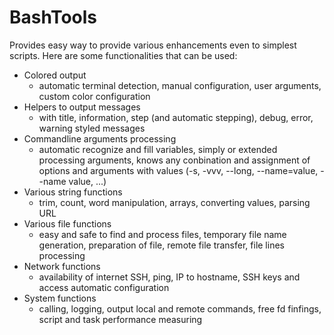 # BashTools

Provides easy way to provide various enhancements even to simplest scripts. Here are some functionalities that can be used:

* Colored output
  - automatic terminal detection, manual configuration, user arguments, custom color configuration
* Helpers to output messages
  - with title, information, step (and automatic stepping), debug, error, warning styled messages
* Commandline arguments processing
  - automatic recognize and fill variables, simply or extended processing arguments, knows any conbination and assignment of options and arguments with values (-s, -vvv, --long, --name=value, --name value, ...)
* Various string functions
  - trim, count, word manipulation, arrays, converting values, parsing URL
* Various file functions
  - easy and safe to find and process files, temporary file name generation,  preparation of file, remote file transfer, file lines processing
* Network functions
  - availability of internet SSH, ping, IP to hostname, SSH keys and access automatic configuration
* System functions
  - calling, logging, output local and remote commands, free fd finfings, script and task performance measuring
